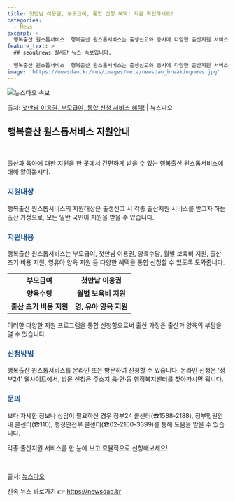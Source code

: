 ```yaml
---
title: 첫만남 이용권, 부모급여, 통합 신청 혜택! 지금 확인하세요!
categories:
  - News
excerpt: >
  행복출산 원스톱서비스  행복출산 원스톱서비스는 출생신고와 동시에 다양한 출산지원 서비스를 한 번에 신청할 수…
feature_text: >
  ## seoulnews 실시간 뉴스 속보입니다.

  행복출산 원스톱서비스  행복출산 원스톱서비스는 출생신고와 동시에 다양한 출산지원 서비스를 한 번에 신청할 수…
image: 'https://newsdao.kr/res/images/meta/newsdao_breakingnews.jpg'
---
```


![뉴스다오 속보](https://newsdao.kr/res/images/meta/newsdao_breakingnews.jpg)

<p>출처: <a href="https://newsdao.kr/4188" rel="dofollow">첫만남 이용권, 부모급여, 통합 신청 서비스 혜택!</a> | 뉴스다오</p>

<h2 data-ke-size="size26">행복출산 원스톱서비스 지원안내</h2>
<p data-ke-size="size16">&nbsp;</p>
출산과 육아에 대한 지원을 한 곳에서 간편하게 받을 수 있는 행복출산 원스톱서비스에 대해 알아봅시다.

<h3><b><span style="color: #1a5490;">지원대상</span></b></h3>
<p>행복출산 원스톱서비스의 지원대상은 출생신고 시 각종 출산지원 서비스를 받고자 하는 출산 가정으로, 모든 일반 국민이 지원을 받을 수 있습니다.</p>

<h3><b><span style="color: #1a5490;">지원내용</span></b></h3>
<p>행복출산 원스톱서비스는 부모급여, 첫만남 이용권, 양육수당, 월별 보육비 지원, 출산 초기 비용 지원, 영유아 양육 지원 등 다양한 혜택을 통합 신청할 수 있도록 도와줍니다.</p>

<table>
<tbody>
<tr>
<td style="text-align: center; height: 17px;"><b>부모급여</b></td>
<td style="text-align: center; height: 17px;"><b>첫만남 이용권</b></td>
</tr>
<tr>
<td style="text-align: center; height: 17px;"><b>양육수당</b></td>
<td style="text-align: center; height: 17px;"><b>월별 보육비 지원</b></td>
</tr>
<tr>
<td style="text-align: center; height: 17px;"><b>출산 초기 비용 지원</b></td>
<td style="text-align: center; height: 17px;"><b>영, 유아 양육 지원</b></td>
</tr>
</tbody>
</table>
<p>이러한 다양한 지원 프로그램을 통합 신청함으로써 출산 가정은 출산과 양육의 부담을 덜 수 있습니다.</p>

<h3><b><span style="color: #1a5490;">신청방법</span></b></h3>
<p>행복출산 원스톱서비스를 온라인 또는 방문하여 신청할 수 있습니다. 온라인 신청은 '정부24' 웹사이트에서, 방문 신청은 주소지 읍·면·동 행정복지센터를 찾아가시면 됩니다.</p>

<h3><b><span style="color: #1a5490;">문의</span></b></h3>
<p>보다 자세한 정보나 상담이 필요하신 경우 정부24 콜센터(☎1588-2188), 정부민원안내 콜센터(☎110), 행정안전부 콜센터(☎02-2100-3399)를 통해 도움을 받을 수 있습니다.</p>
<p>각종 출산지원 서비스를 한 눈에 보고 효율적으로 신청해보세요!</p>

<p data-ke-size="size16">&nbsp;</p>

출처: <a href="https://newsdao.kr/4188">뉴스다오</a> 

신속 뉴스 바로가기 👉 <a href="https://newsdao.kr" rel="dofollow">https://newsdao.kr</a>


